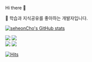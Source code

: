Hi there 👋

🌱 학습과 지식공유를 좋아하는 개발자입니다.

[![seheonCho's GitHub stats](https://github-readme-stats.vercel.app/api?username=seheonCho&count_private=true&show_icons=true&hide=stars)](https://github.com/anuraghazra/github-readme-stats)

<p>
  <a>
    <img src="https://img.shields.io/badge/Java-ED8B00?style=flat-square&logoColor=white"/>
  </a>
  <a>
    <img src="https://img.shields.io/badge/Spring Boot-6DB33F?style=flat-square&logo=Spring Boot&logoColor=white"/>  
  </a>
  <br/>
  <a>
    <img src="https://img.shields.io/badge/MySQL-4479A1?style=flat-square&logo=MySQL&logoColor=white"/>  
  </a>
  <a>
    <img src="https://img.shields.io/badge/PostgreSQL-4169E1?style=flat-square&logo=PostgreSQL&logoColor=white"/>  
  </a>
</p>





[![Hits](https://hits.seeyoufarm.com/api/count/incr/badge.svg?url=https%3A%2F%2Fgithub.com%2FseheonCho&count_bg=%2379C83D&title_bg=%23555555&icon=&icon_color=%23E7E7E7&title=hits&edge_flat=false)](https://hits.seeyoufarm.com)
